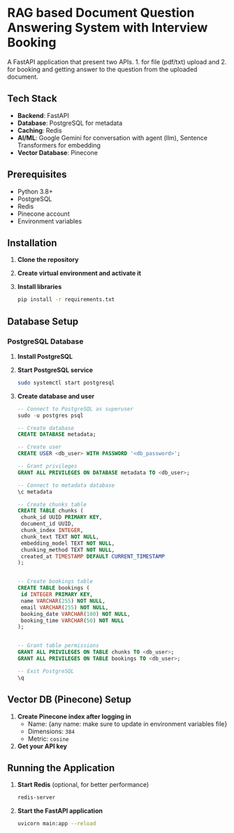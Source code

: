 # RAG based Document Question Answering System with Interview Booking

A FastAPI application that present two APIs. 1. for file (pdf/txt) upload and 2. for booking and getting answer to the question from the uploaded document.

## Tech Stack

- **Backend**: FastAPI
- **Database**: PostgreSQL for metadata
- **Caching**: Redis
- **AI/ML**: Google Gemini for conversation with agent (llm), Sentence Transformers for embedding
- **Vector Database**: Pinecone

## Prerequisites

- Python 3.8+
- PostgreSQL
- Redis 
- Pinecone account
- Environment variables

## Installation

1. **Clone the repository**

2. **Create virtual environment and activate it**

3. **Install libraries**
   ```bash
   pip install -r requirements.txt
   ```

## Database Setup

### PostgreSQL Database

1. **Install PostgreSQL** 

2. **Start PostgreSQL service**
   ```bash
   sudo systemctl start postgresql
   ```

3. **Create database and user**
   ```sql
   -- Connect to PostgreSQL as superuser
   sudo -u postgres psql
   
   -- Create database
   CREATE DATABASE metadata;
   
   -- Create user
   CREATE USER <db_user> WITH PASSWORD '<db_password>';
   
   -- Grant privileges
   GRANT ALL PRIVILEGES ON DATABASE metadata TO <db_user>;
   
   -- Connect to metadata database
   \c metadata
   
   -- Create chunks table
   CREATE TABLE chunks (
    chunk_id UUID PRIMARY KEY,
    document_id UUID,
    chunk_index INTEGER,
    chunk_text TEXT NOT NULL,
    embedding_model TEXT NOT NULL,
    chunking_method TEXT NOT NULL,
    created_at TIMESTAMP DEFAULT CURRENT_TIMESTAMP
   );

   
   -- Create bookings table
   CREATE TABLE bookings (
    id INTEGER PRIMARY KEY,
    name VARCHAR(255) NOT NULL,
    email VARCHAR(255) NOT NULL,
    booking_date VARCHAR(100) NOT NULL,
    booking_time VARCHAR(50) NOT NULL
   );


   -- Grant table permissions
   GRANT ALL PRIVILEGES ON TABLE chunks TO <db_user>;
   GRANT ALL PRIVILEGES ON TABLE bookings TO <db_user>;
   
   -- Exit PostgreSQL
   \q
   ```

## Vector DB (Pinecone) Setup

1. **Create Pinecone index after logging in** 
   - Name: {any name: make sure to update in environment variables file}
   - Dimensions: `384`
   - Metric: `cosine`
3. **Get your API key** 

## Running the Application

1. **Start Redis** (optional, for better performance)
   ```bash
   redis-server
   ```

2. **Start the FastAPI application**
   ```bash
   uvicorn main:app --reload
   ```